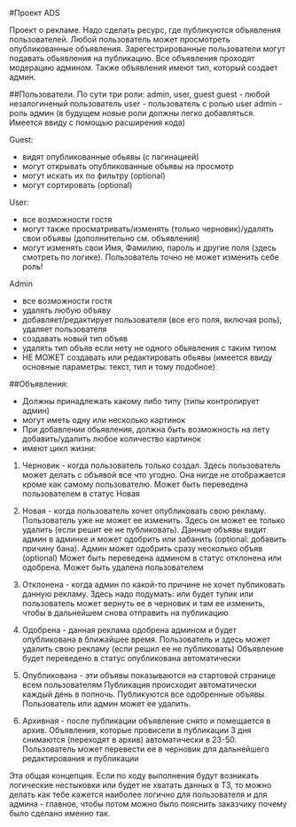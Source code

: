 #Проект ADS

Проект о рекламе. Надо сделать ресурс, где публикуются объявления пользователей. Любой пользователь может просмотреть опубликованные объявления. Зарегестрированные пользователи могут подавать обьявления на публикацию. Все объявления проходят модерацию админом. Также объявления имеют тип, который создает админ.


##Пользователи. 
По сути три роли: admin, user, guest
guest - любой незалогиненый пользователь
user - пользователь с ролью user
admin - роль админ
(в будущем новые роли должны легко добавляться. Имеется ввиду с помощью расширения кода)

Guest: 
  - видят опубликованные обьявы (с пагинацией)
  - могут открывать опубликованные обьявы на просмотр
  - могут искать их по фильтру (optional)
  - могут сортировать (optional)

User:
  - все возможности гостя
  - могут также просматривать/изменять (только черновик)/удалять свои объявы (дополнительно см. объявления)
  - могут изменять свои Имя, Фамилию, пароль и другие поля (здесь смотреть по логике). Пользователь точно не может изменить себе роль!

Admin
  - все возможности гостя
  - удалять любую объяву
  - добавляет/редактирует пользователя (все его поля, включая роль), удаляет пользователя
  - создавать новый тип объяв
  - удалять тип объяв если нету не одного обьявления с таким типом
  - НЕ МОЖЕТ создавать или редактировать обьявы (имеется ввиду основные параметры: текст, тип и тому подобное)


##Объявления:
  - Должны принадлежать какому либо типу (типы контролирует админ)
  - могут иметь одну или несколько картинок
  - При добавлении обьявления, должна быть возможность на лету добавить/удалить любое количество картинок
  - имеют цикл жизни: 
1. Черновик - когда пользователь только создал. Здесь пользователь может делать с объявой все что угодно. Она нигде не отображается кроме как самому пользователю.
Может быть переведена пользователем в статус Новая

2. Новая - когда пользователь хочет опубликовать свою рекламу. 
Пользователь уже не может ее изменить. Здесь он может ее только удалить (если решит ее не публиковать).
Данные объявы видит админ в админке и может одобрить или забанить (optional: добавить причину бана). 
Админ может одобрить сразу несколько объяв (optional)
Может быть переведена админом в статус отклонена или одобрена.
Может быть удалена пользователем

3. Отклонена - когда админ по какой-то причине не хочет публиковать данную рекламу.
Здесь надо подумать: или будет тупик или пользователь может вернуть ее в черновик и там ее изменить, чтобы в дальнейшем снова отправить на публикацию

4. Одобрена - данная реклама одобрена админом и будет опубликована в ближайшее время. 
Пользователь и здесь может удалить свою рекламу (если решил ее не публиковать)
Объявление будет переведено в статус опубликована автоматически

5. Опубликована - эти объявы показываются на стартовой странице всем пользователям
Публикация происходит автоматически каждый день в полночь. Публикуются все одобренные объявы.
Пользователь или админ может ее удалить.

6. Архивная - после публикации объявление снято и помещается в архив.
Объявления, которые провисели в публикации 3 дня снимаются (переходят в архив) автоматически в 23-50.
Пользователь может перевести ее в черновик для дальнейшего редактирования и публикации

Эта общая концепция. Если по ходу выполнения будут возникать логические нестыковки или будет не хватать данных в ТЗ, то можно делать как тебе кажется наиболее логично для пользователя и для админа - главное, чтобы потом можно было пояснить заказчику почему было сделано именно так.